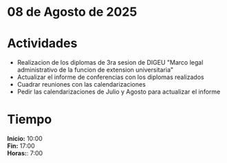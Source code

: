 #  08 de Agosto de 2025

# Actividades

- Realizacion de los diplomas de 3ra sesion de DIGEU "Marco legal administrativo de la funcion de extension universitaria"
- Actualizar el informe de conferencias con los diplomas realizados 
- Cuadrar reuniones con las calendarizaciones
- Pedir las calendarizaciones de Julio y Agosto para actualizar el informe 

# Tiempo

**Inicio:** 10:00  
**Fin:** 17:00  
**Horas:**: 7:00  
